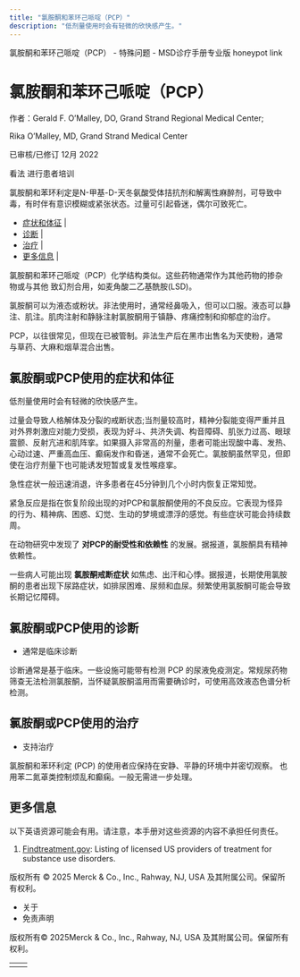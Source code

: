 ```yaml
---
title: "氯胺酮和苯环己哌啶（PCP）"
description: "低剂量使用时会有轻微的欣快感产生。"
---
```


﻿氯胺酮和苯环己哌啶（PCP） - 特殊问题 - MSD诊疗手册专业版 honeypot link

# 氯胺酮和苯环己哌啶（PCP）

作者：Gerald F. O’Malley, DO, Grand Strand Regional Medical Center;

Rika O’Malley, MD, Grand Strand Medical Center

已审核/已修订 12月 2022

看法 进行患者培训

氯胺酮和苯环利定是N-甲基-D-天冬氨酸受体拮抗剂和解离性麻醉剂，可导致中毒，有时伴有意识模糊或紧张状态。过量可引起昏迷，偶尔可致死亡。

- [症状和体征](#症状和体征_v25243451_zh) \|
- [诊断](#诊断_v25243456_zh) \|
- [治疗](#治疗_v25243463_zh) \|
- [更多信息](#更多信息_v48480237_zh) \|

氯胺酮和苯环己哌啶（PCP）化学结构类似。这些药物通常作为其他药物的掺杂物或与其他 致幻剂合用，如麦角酸二乙基酰胺(LSD)。

氯胺酮可以为液态或粉状。非法使用时，通常经鼻吸入，但可以口服。液态可以静注、肌注。肌肉注射和静脉注射氯胺酮用于镇静、疼痛控制和抑郁症的治疗。

PCP，以往很常见，但现在已被管制。非法生产后在黑市出售名为天使粉，通常与草药、大麻和烟草混合出售。

## 氯胺酮或PCP使用的症状和体征

低剂量使用时会有轻微的欣快感产生。

过量会导致人格解体及分裂的戒断状态;当剂量较高时，精神分裂能变得严重并且对外界刺激应对能力受损，表现为好斗、共济失调、构音障碍、肌张力过高、眼球震颤、反射亢进和肌阵挛。如果摄入非常高的剂量，患者可能出现酸中毒、发热、心动过速、严重高血压、癫痫发作和昏迷，通常不会死亡。氯胺酮虽然罕见，但即使在治疗剂量下也可能诱发短暂或复发性喉痉挛。

急性症状一般迅速消退，许多患者在45分钟到几个小时内恢复正常知觉。

紧急反应是指在恢复阶段出现的对PCP和氯胺酮使用的不良反应。它表现为怪异的行为、精神病、困惑、幻觉、生动的梦境或漂浮的感觉。有些症状可能会持续数周。

在动物研究中发现了 **对PCP的耐受性和依赖性** 的发展。据报道，氯胺酮具有精神依赖性。

一些病人可能出现 **氯胺酮戒断症状** 如焦虑、出汗和心悸。据报道，长期使用氯胺酮的患者出现下尿路症状，如排尿困难、尿频和血尿。频繁使用氯胺酮可能会导致长期记忆障碍。

## 氯胺酮或PCP使用的诊断

- 通常是临床诊断


诊断通常是基于临床。一些设施可能带有检测 PCP 的尿液免疫测定。常规尿药物筛查无法检测氯胺酮，当怀疑氯胺酮滥用而需要确诊时，可使用高效液态色谱分析检测。

## 氯胺酮或PCP使用的治疗

- 支持治疗


氯胺酮和苯环利定 (PCP) 的使用者应保持在安静、平静的环境中并密切观察。 也用苯二氮䓬类控制烦乱和癫痫。一般无需进一步处理。

## 更多信息

以下英语资源可能会有用。请注意，本手册对这些资源的内容不承担任何责任。

1. [Findtreatment.gov](https://findtreatment.gov/): Listing of licensed US providers of treatment for substance use disorders.




版权所有 © 2025
Merck & Co., Inc., Rahway, NJ, USA 及其附属公司。保留所有权利。

- 关于
- 免责声明

版权所有© 2025Merck & Co., Inc., Rahway, NJ, USA 及其附属公司。保留所有权利。

|     |     |
| --- | --- |
|  |  |